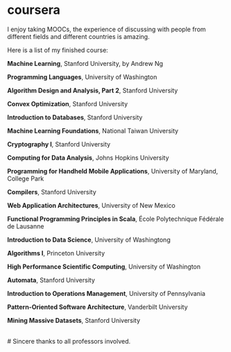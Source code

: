 coursera
========

I enjoy taking MOOCs, the experience of discussing with people from different fields and different countries is amazing.

Here is a list of my finished course:

<b>Machine Learning</b>, Stanford University, by Andrew Ng

<b>Programming Languages</b>, University of Washington

<b>Algorithm Design and Analysis, Part 2</b>, Stanford University

<b>Convex Optimization</b>, Stanford University

<b>Introduction to Databases</b>, Stanford University

<b>Machine Learning Foundations</b>, National Taiwan University

<b>Cryptography I</b>, Stanford University

<b>Computing for Data Analysis</b>, Johns Hopkins University

<b>Programming for Handheld Mobile Applications</b>, University of Maryland, College Park

<b>Compilers</b>, Stanford University

<b>Web Application Architectures</b>, University of New Mexico

<b>Functional Programming Principles in Scala</b>, École Polytechnique Fédérale de Lausanne

<b>Introduction to Data Science</b>, University of Washingtong

<b>Algorithms I</b>, Princeton University

<b>High Performance Scientific Computing</b>, University of Washington

<b>Automata</b>, Stanford University

<b>Introduction to Operations Management</b>, University of Pennsylvania

<b>Pattern-Oriented Software Architecture</b>, Vanderbilt University

<b>Mining Massive Datasets</b>, Stanford University

<br>
# Sincere thanks to all professors involved.

